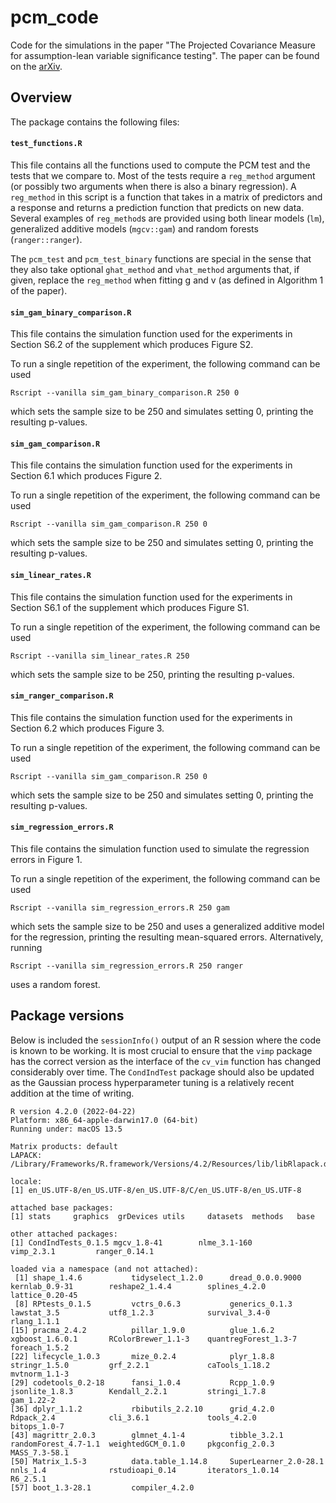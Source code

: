 # pcm_code
Code for the simulations in the paper "The Projected Covariance Measure for assumption-lean variable significance testing". The paper can be found on the [arXiv](https://arxiv.org/abs/2211.02039).

## Overview
The package contains the following files:

#### `test_functions.R`
This file contains all the functions used to compute the PCM test and the tests that we compare to. Most of the tests require a `reg_method` argument (or possibly two arguments when there is also a binary regression). A `reg_method` in this script is a function that takes in a matrix of predictors and a response and returns a prediction function that predicts on new data. Several examples of `reg_method`s are provided using both linear models (`lm`), generalized additive models (`mgcv::gam`) and random forests (`ranger::ranger`). 

The `pcm_test` and `pcm_test_binary` functions are special in the sense that they also take optional `ghat_method` and `vhat_method` arguments that, if given, replace the `reg_method` when fitting g and v (as defined in Algorithm 1 of the paper).

#### `sim_gam_binary_comparison.R`
This file contains the simulation function used for the experiments in Section S6.2 of the supplement which produces Figure S2.

To run a single repetition of the experiment, the following command can be used
```
Rscript --vanilla sim_gam_binary_comparison.R 250 0
```
which sets the sample size to be 250 and simulates setting 0, printing the resulting p-values.

#### `sim_gam_comparison.R`
This file contains the simulation function used for the experiments in Section 6.1 which produces Figure 2.

To run a single repetition of the experiment, the following command can be used
```
Rscript --vanilla sim_gam_comparison.R 250 0
```
which sets the sample size to be 250 and simulates setting 0, printing the resulting p-values.

#### `sim_linear_rates.R`
This file contains the simulation function used for the experiments in Section S6.1 of the supplement which produces Figure S1.

To run a single repetition of the experiment, the following command can be used
```
Rscript --vanilla sim_linear_rates.R 250
```
which sets the sample size to be 250, printing the resulting p-values.


#### `sim_ranger_comparison.R`
This file contains the simulation function used for the experiments in Section 6.2 which produces Figure 3.

To run a single repetition of the experiment, the following command can be used
```
Rscript --vanilla sim_gam_comparison.R 250 0
```
which sets the sample size to be 250 and simulates setting 0, printing the resulting p-values.

#### `sim_regression_errors.R`
This file contains the simulation function used to simulate the regression errors in Figure 1.

To run a single repetition of the experiment, the following command can be used
```
Rscript --vanilla sim_regression_errors.R 250 gam
```
which sets the sample size to be 250 and uses a generalized additive model for the regression, printing the resulting mean-squared errors. Alternatively, running
```
Rscript --vanilla sim_regression_errors.R 250 ranger
```
uses a random forest.

## Package versions
Below is included the `sessionInfo()` output of an R session where the code is known to be working. It is most crucial to ensure that the `vimp` package has the correct version as the interface of the `cv_vim` function has changed considerably over time. The `CondIndTest` package should also be updated as the Gaussian process hyperparameter tuning is a relatively recent addition at the time of writing.

```{r}
R version 4.2.0 (2022-04-22)
Platform: x86_64-apple-darwin17.0 (64-bit)
Running under: macOS 13.5

Matrix products: default
LAPACK: /Library/Frameworks/R.framework/Versions/4.2/Resources/lib/libRlapack.dylib

locale:
[1] en_US.UTF-8/en_US.UTF-8/en_US.UTF-8/C/en_US.UTF-8/en_US.UTF-8

attached base packages:
[1] stats     graphics  grDevices utils     datasets  methods   base     

other attached packages:
[1] CondIndTests_0.1.5 mgcv_1.8-41        nlme_3.1-160       vimp_2.3.1         ranger_0.14.1     

loaded via a namespace (and not attached):
 [1] shape_1.4.6           tidyselect_1.2.0      dread_0.0.0.9000      kernlab_0.9-31        reshape2_1.4.4        splines_4.2.0         lattice_0.20-45      
 [8] RPtests_0.1.5         vctrs_0.6.3           generics_0.1.3        lawstat_3.5           utf8_1.2.3            survival_3.4-0        rlang_1.1.1          
[15] pracma_2.4.2          pillar_1.9.0          glue_1.6.2            xgboost_1.6.0.1       RColorBrewer_1.1-3    quantregForest_1.3-7  foreach_1.5.2        
[22] lifecycle_1.0.3       mize_0.2.4            plyr_1.8.8            stringr_1.5.0         grf_2.2.1             caTools_1.18.2        mvtnorm_1.1-3        
[29] codetools_0.2-18      fansi_1.0.4           Rcpp_1.0.9            jsonlite_1.8.3        Kendall_2.2.1         stringi_1.7.8         gam_1.22-2           
[36] dplyr_1.1.2           rbibutils_2.2.10      grid_4.2.0            Rdpack_2.4            cli_3.6.1             tools_4.2.0           bitops_1.0-7         
[43] magrittr_2.0.3        glmnet_4.1-4          tibble_3.2.1          randomForest_4.7-1.1  weightedGCM_0.1.0     pkgconfig_2.0.3       MASS_7.3-58.1        
[50] Matrix_1.5-3          data.table_1.14.8     SuperLearner_2.0-28.1 nnls_1.4              rstudioapi_0.14       iterators_1.0.14      R6_2.5.1             
[57] boot_1.3-28.1         compiler_4.2.0     
```
